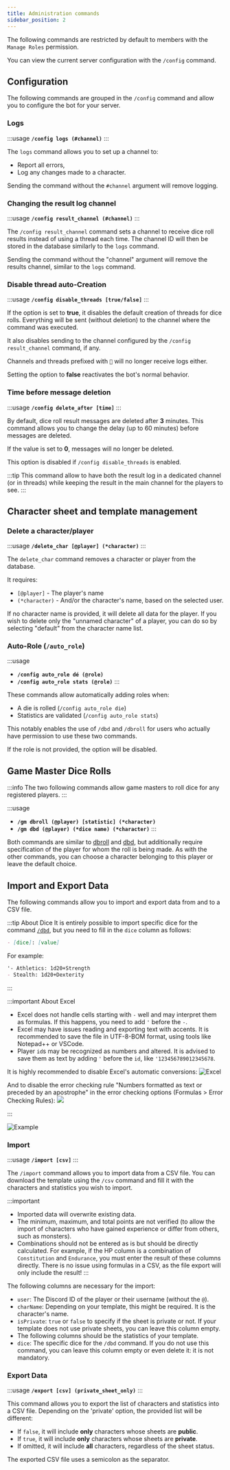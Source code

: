 ```yaml
---
title: Administration commands
sidebar_position: 2
---
```


The following commands are restricted by default to members with the `Manage Roles` permission.

You can view the current server configuration with the `/config` command.

## Configuration

The following commands are grouped in the `/config` command and allow you to configure the bot for your server.

### Logs

:::usage
**`/config logs (#channel)`**
:::

The `logs` command allows you to set up a channel to:
- Report all errors,
- Log any changes made to a character.

Sending the command without the `#channel` argument will remove logging.

### Changing the result log channel

:::usage
**`/config result_channel (#channel)`**
:::

The `/config result_channel` command sets a channel to receive dice roll results instead of using a thread each time. The channel ID will then be stored in the database similarly to the `logs` command.

Sending the command without the "channel" argument will remove the results channel, similar to the `logs` command.

### Disable thread auto-Creation

:::usage
**`/config disable_threads [true/false]`**
:::

If the option is set to **true**, it disables the default creation of threads for dice rolls. Everything will be sent (without deletion) to the channel where the command was executed.

It also disables sending to the channel configured by the `/config result_channel` command, if any.

Channels and threads prefixed with `🎲` will no longer receive logs either.

Setting the option to **false** reactivates the bot's normal behavior.

### Time before message deletion

:::usage
**`/config delete_after [time]`**
:::

By default, dice roll result messages are deleted after **3** minutes. This command allows you to change the delay (up to 60 minutes) before messages are deleted.

If the value is set to **0**, messages will no longer be deleted.

This option is disabled if `/config disable_threads` is enabled.

:::tip
This command allow to have both the result log in a dedicated channel (or in threads) while keeping the result in the main channel for the players to see.
:::

## Character sheet and template management
### Delete a character/player

:::usage
**`/delete_char [@player] (*character)`**
:::

The `delete_char` command removes a character or player from the database. 

It requires:
- `[@player]` - The player's name
- `(*character)` - And/or the character's name, based on the selected user.

If no character name is provided, it will delete all data for the player. If you wish to delete only the "unnamed character" of a player, you can do so by selecting "default" from the character name list.

### Auto-Role (`/auto_role`)

:::usage
- **`/config auto_role dé (@role)`**
- **`/config auto_role stats (@role)`**
:::

These commands allow automatically adding roles when:
- A die is rolled (`/config auto_role die`)
- Statistics are validated (`/config auto_role stats`)

This notably enables the use of `/dbd` and `/dbroll` for users who actually have permission to use these two commands.

If the role is not provided, the option will be disabled.

## Game Master Dice Rolls

:::info
The two following commands allow game masters to roll dice for any registered players.
:::

:::usage
- **`/gm dbroll (@player) [statistic] (*character)`**
- **`/gm dbd (@player) (*dice name) (*character)`**
:::

Both commands are similar to [dbroll](./model#dbroll-dbroll) and [dbd](./model#dbd-dbd), but additionally require specification of the player for whom the roll is being made. As with the other commands, you can choose a character belonging to this player or leave the default choice.

## Import and Export Data

The following commands allow you to import and export data from and to a CSV file.

:::tip About Dice
It is entirely possible to import specific dice for the command [`/dbd`](./model.mdx#dbd), but you need to fill in the `dice` column as follows:
```md
- [dice]: [value]
```
For example:
```md
'- Athletics: 1d20+Strength
- Stealth: 1d20+Dexterity
```
:::

:::important About Excel
- Excel does not handle cells starting with `-` well and may interpret them as formulas. If this happens, you need to add `'` before the `-`.
- Excel may have issues reading and exporting text with accents. It is recommended to save the file in UTF-8-BOM format, using tools like Notepad++ or VSCode.
- Player `id`s may be recognized as numbers and altered. It is advised to save them as text by adding `'` before the `id`, like `'123456789012345678`.

It is highly recommended to disable Excel's automatic conversions:
![Excel](/assets/csv/EXCEL_EN_disable.png)

And to disable the error checking rule "Numbers formatted as text or preceded by an apostrophe" in the error checking options (Formulas > Error Checking Rules):
![](/assets/csv/EN_disable_nb.png)

:::

![Example](/assets/csv/example.png)


### Import

:::usage
**`/import [csv]`**
:::

The `/import` command allows you to import data from a CSV file. You can download the template using the `/csv` command and fill it with the characters and statistics you wish to import.

:::important
- Imported data will overwrite existing data.
- The minimum, maximum, and total points are not verified (to allow the import of characters who have gained experience or differ from others, such as monsters).
- Combinations should not be entered as is but should be directly calculated. For example, if the HP column is a combination of `Constitution` and `Endurance`, you must enter the result of these columns directly. There is no issue using formulas in a CSV, as the file export will only include the result!
:::

The following columns are necessary for the import:
- `user`: The Discord ID of the player or their username (without the `@`).
- `charName`: Depending on your template, this might be required. It is the character's name.
- `isPrivate`: `true` or `false` to specify if the sheet is private or not. If your template does not use private sheets, you can leave this column empty.
- The following columns should be the statistics of your template.
- `dice`: The specific dice for the `/dbd` command. If you do not use this command, you can leave this column empty or even delete it: it is not mandatory.

### Export Data

:::usage
**`/export [csv] (private_sheet_only)`**
:::

This command allows you to export the list of characters and statistics into a CSV file. Depending on the 'private' option, the provided list will be different:
- If `false`, it will include **only** characters whose sheets are **public**.
- If `true`, it will include **only** characters whose sheets are **private**.
- If omitted, it will include **all** characters, regardless of the sheet status.

The exported CSV file uses a semicolon as the separator.